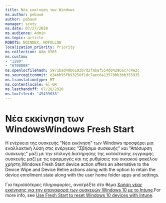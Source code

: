 ```yaml
---
title: Νέα εκκίνηση των Windows
ms.author: pebaum
author: pebaum
manager: scotv
ms.date: 07/27/2020
ms.audience: Admin
ms.topic: article
ROBOTS: NOINDEX, NOFOLLOW
localization_priority: Priority
ms.collection: Adm_O365
ms.custom:
- "1280"
- "6700008"
ms.openlocfilehash: 5971bad40b6103b7d2fabaf554d04296ac7c4e2c
ms.sourcegitcommit: e34bb95fb93250f1dc7aec6a13578bb3bb355935
ms.translationtype: MT
ms.contentlocale: el-GR
ms.lasthandoff: 07/28/2020
ms.locfileid: "45439638"
---
```

# <a name="windows-fresh-start"></a><span data-ttu-id="58428-102">Νέα εκκίνηση των Windows</span><span class="sxs-lookup"><span data-stu-id="58428-102">Windows Fresh Start</span></span>

<span data-ttu-id="58428-103">Η ενέργεια της συσκευής "Νέα εκκίνηση" των Windows προσφέρει μια εναλλακτική λύση στις ενέργειες "Σβήσιμο συσκευής" και "Απόσυρση συσκευής" μαζί με την επιλογή διατήρησης της κατάστασης εγγραφής συσκευής μαζί με τις εφαρμογές και τις ρυθμίσεις του οικιακού φακέλου χρήστη.</span><span class="sxs-lookup"><span data-stu-id="58428-103">Windows Fresh Start device action offers an alternative to the Device Wipe and Device Retire actions along with the option to retain the device enrollment state along with the user home folder apps and settings.</span></span>

<span data-ttu-id="58428-104">Για περισσότερες πληροφορίες, ανατρέξτε στο θέμα [Χρήση νέας εκκίνησης για την επαναφορά των συσκευών Windows 10 με το Intune](https://docs.microsoft.com/intune/device-fresh-start).</span><span class="sxs-lookup"><span data-stu-id="58428-104">For more info, see [Use Fresh Start to reset Windows 10 devices with Intune](https://docs.microsoft.com/intune/device-fresh-start).</span></span>